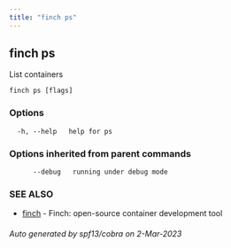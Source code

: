 ```yaml
---
title: "finch ps"
---
```

## finch ps

List containers

```
finch ps [flags]
```

### Options

```
  -h, --help   help for ps
```

### Options inherited from parent commands

```
      --debug   running under debug mode
```

### SEE ALSO

* [finch](../finch/)	 - Finch: open-source container development tool

###### Auto generated by spf13/cobra on 2-Mar-2023
